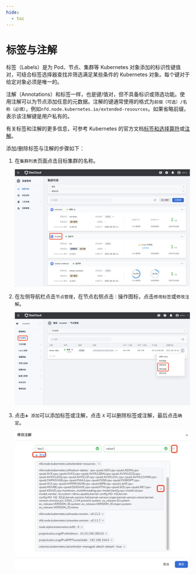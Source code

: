 ```yaml
---
hide:
  - toc
---
```


# 标签与注解

标签（Labels）是为 Pod、节点、集群等 Kubernetes 对象添加的标识性键值对，可结合标签选择器查找并筛选满足某些条件的 Kubernetes 对象。每个键对于给定对象必须是唯一的。

注解（Annotations）和标签一样，也是键/值对，但不具备标识或筛选功能。使用注解可以为节点添加任意的元数据。注解的键通常使用的格式为`前缀（可选）/名称（必填）`，例如`nfd.node.kubernetes.io/extended-resources`。如果省略前缀，表示该注解键是用户私有的。

有关标签和注解的更多信息，可参考 Kubernetes 的官方文档[标签和选择算符](https://kubernetes.io/zh-cn/docs/concepts/overview/working-with-objects/labels/)或[注解](https://kubernetes.io/zh-cn/docs/concepts/overview/working-with-objects/annotations/)。

添加/删除标签与注解的步骤如下：

1. 在`集群列表`页面点击目标集群的名称。

    ![进入集群列表页面](../../images/schedule01.png)

2. 在左侧导航栏点击`节点管理`，在节点右侧点击 `ⵗ` 操作图标，点击`修改标签`或`修改注解`。

    ![暂停调度](../../images/labels01.png)

3. 点击`➕ 添加`可以添加标签或注解，点击 `X` 可以删除标签或注解，最后点击`确定`。

    ![节点管理](../../images/labels02.png)
